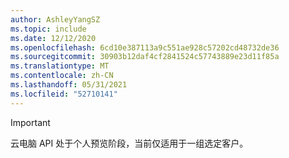 ```yaml
---
author: AshleyYangSZ
ms.topic: include
ms.date: 12/12/2020
ms.openlocfilehash: 6cd10e387113a9c551ae928c57202cd48732de36
ms.sourcegitcommit: 30903b12daf4cf2841524c57743889e23d11f85a
ms.translationtype: MT
ms.contentlocale: zh-CN
ms.lasthandoff: 05/31/2021
ms.locfileid: "52710141"
---
```

<!-- markdownlint-disable MD041-->

> [!IMPORTANT]
> 云电脑 API 处于个人预览阶段，当前仅适用于一组选定客户。
